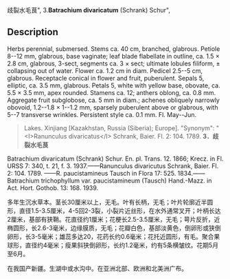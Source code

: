 歧裂水毛茛",
3.**Batrachium divaricatum** (Schrank) Schur",

## Description
Herbs perennial, submersed. Stems ca. 40 cm, branched, glabrous. Petiole 8--12 mm, glabrous, base vaginate; leaf blade flabellate in outline, ca. 1.5 × 2.8 cm, glabrous, 3-sect, segments ca. 3 × sect; ultimate lobules filiform, ± collapsing out of water. Flower ca. 1.2 cm in diam. Pedicel 2.5--5 cm, glabrous. Receptacle conical in flower and fruit, puberulent. Sepals 5, elliptic, ca. 3.5 mm, glabrous. Petals 5, white with yellow base, obovate, ca. 5.5 × 3.5 mm, apex rounded. Stamens ca. 12; anthers oblong, ca. 0.8 mm. Aggregate fruit subglobose, ca. 5 mm in diam.; achenes obliquely narrowly obovoid, 1.2--1.8 × 1--1.2 mm, sparsely puberulent above or glabrous, with 5--7 transverse wrinkles. Persistent style ca. 0.1 mm. Fl. May--Jun.

> Lakes. Xinjiang [Kazakhstan, Russia (Siberia); Europe].
  "Synonym": "&lt;I&gt;Ranunculus divaricatus&lt;/I&gt; Schrank, Baier. Fl. 2: 104. 1789.
**3．歧裂水毛茛**

Batrachium divaricatum (Schrank) Schur. En. pl. Trans. 12. 1866; Krecz. in Fl. URSS 7: 340, t. 21, f. 3. 1937.——Ranunculus divaricutus Schrank, Baier. Fl. 2: 104. 1789. ——R. paucistamineus Tausch in Flora 17: 525. 1834.——Batrachium trichophyllum var. paucistamineum (Tausch) Hand.-Mazz. in Act. Hort. Gothob. 13: 168. 1939.

多年生沉水草本。茎长30厘米以上，无毛。叶有长柄，无毛；叶片轮廓近半圆形，直径1.5-3.5厘米，4-5回2-3裂，小裂片近丝形，在水外通常叉开；叶柄长达2厘米，基部有狭鞘。花直径约1厘米；花梗长2.5-3.5厘米，无毛；萼片反折，近椭圆形，长2.6-3毫米，边缘膜质，无毛；花瓣白色，基部淡黄色，倒卵形或狭倒卵形，长3-5毫米；雄蕊多达20，花药长约0.6毫米；花托近圆形，有毛。聚合果球形，直径约4毫米；瘦果斜狭倒卵形，长约1.2毫米，约有5条横皱纹。花期5月至6月。

在我国产新疆。生湖中或水沟中。在亚洲北部、欧洲和北美洲广布。
